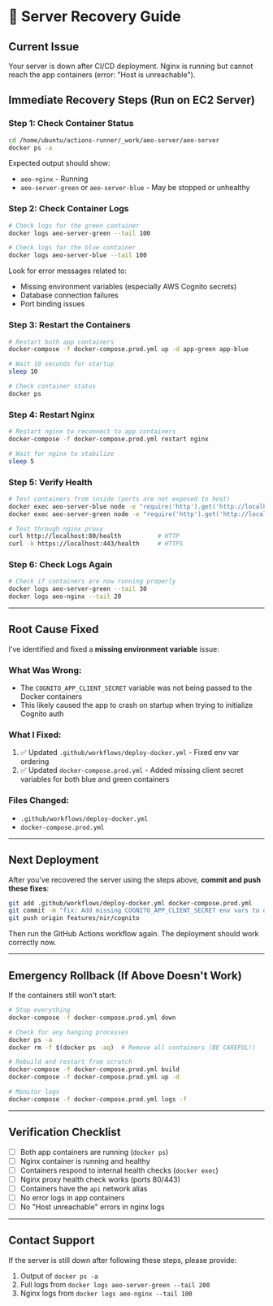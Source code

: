 # 🚨 Server Recovery Guide

## Current Issue

Your server is down after CI/CD deployment. Nginx is running but cannot reach the app containers (error: "Host is unreachable").

## Immediate Recovery Steps (Run on EC2 Server)

### Step 1: Check Container Status

```bash
cd /home/ubuntu/actions-runner/_work/aeo-server/aeo-server
docker ps -a
```

Expected output should show:

- `aeo-nginx` - Running
- `aeo-server-green` or `aeo-server-blue` - May be stopped or unhealthy

### Step 2: Check Container Logs

```bash
# Check logs for the green container
docker logs aeo-server-green --tail 100

# Check logs for the blue container
docker logs aeo-server-blue --tail 100
```

Look for error messages related to:

- Missing environment variables (especially AWS Cognito secrets)
- Database connection failures
- Port binding issues

### Step 3: Restart the Containers

```bash
# Restart both app containers
docker-compose -f docker-compose.prod.yml up -d app-green app-blue

# Wait 10 seconds for startup
sleep 10

# Check container status
docker ps
```

### Step 4: Restart Nginx

```bash
# Restart nginx to reconnect to app containers
docker-compose -f docker-compose.prod.yml restart nginx

# Wait for nginx to stabilize
sleep 5
```

### Step 5: Verify Health

```bash
# Test containers from inside (ports are not exposed to host)
docker exec aeo-server-blue node -e "require('http').get('http://localhost:5000/health', (r) => {process.exit(r.statusCode === 200 ? 0 : 1)})"
docker exec aeo-server-green node -e "require('http').get('http://localhost:5000/health', (r) => {process.exit(r.statusCode === 200 ? 0 : 1)})"

# Test through nginx proxy
curl http://localhost:80/health          # HTTP
curl -k https://localhost:443/health     # HTTPS
```

### Step 6: Check Logs Again

```bash
# Check if containers are now running properly
docker logs aeo-server-green --tail 30
docker logs aeo-nginx --tail 20
```

---

## Root Cause Fixed

I've identified and fixed a **missing environment variable** issue:

### What Was Wrong:

- The `COGNITO_APP_CLIENT_SECRET` variable was not being passed to the Docker containers
- This likely caused the app to crash on startup when trying to initialize Cognito auth

### What I Fixed:

1. ✅ Updated `.github/workflows/deploy-docker.yml` - Fixed env var ordering
2. ✅ Updated `docker-compose.prod.yml` - Added missing client secret variables for both blue and green containers

### Files Changed:

- `.github/workflows/deploy-docker.yml`
- `docker-compose.prod.yml`

---

## Next Deployment

After you've recovered the server using the steps above, **commit and push these fixes**:

```bash
git add .github/workflows/deploy-docker.yml docker-compose.prod.yml
git commit -m "fix: Add missing COGNITO_APP_CLIENT_SECRET env vars to docker-compose"
git push origin features/nir/cognito
```

Then run the GitHub Actions workflow again. The deployment should work correctly now.

---

## Emergency Rollback (If Above Doesn't Work)

If the containers still won't start:

```bash
# Stop everything
docker-compose -f docker-compose.prod.yml down

# Check for any hanging processes
docker ps -a
docker rm -f $(docker ps -aq)  # Remove all containers (BE CAREFUL!)

# Rebuild and restart from scratch
docker-compose -f docker-compose.prod.yml build
docker-compose -f docker-compose.prod.yml up -d

# Monitor logs
docker-compose -f docker-compose.prod.yml logs -f
```

---

## Verification Checklist

- [ ] Both app containers are running (`docker ps`)
- [ ] Nginx container is running and healthy
- [ ] Containers respond to internal health checks (`docker exec`)
- [ ] Nginx proxy health check works (ports 80/443)
- [ ] Containers have the `api` network alias
- [ ] No error logs in app containers
- [ ] No "Host unreachable" errors in nginx logs

---

## Contact Support

If the server is still down after following these steps, please provide:

1. Output of `docker ps -a`
2. Full logs from `docker logs aeo-server-green --tail 200`
3. Nginx logs from `docker logs aeo-nginx --tail 100`
